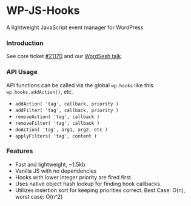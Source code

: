 # WP-JS-Hooks
A lightweight JavaScript event manager for WordPress

### Introduction
See core ticket [#21170](http://core.trac.wordpress.org/ticket/21170) and our [WordSesh talk](http://www.youtube.com/watch?v=oEF7EBjZ-kE).

### API Usage
API functions can be called via the global `wp.hooks` like this `wp.hooks.addAction()`, etc.

* `addAction( 'tag', callback, priority )`
* `addFilter( 'tag', callback, priority )`
* `removeAction( 'tag', callback )`
* `removeFilter( 'tag', callback )`
* `doAction( 'tag', arg1, arg2, etc )`
* `applyFilters( 'tag', content )`

### Features
* Fast and lightweight, ~1.5kb
* Vanilla JS with no dependencies
* Hooks with lower integer priority are fired first.
* Uses native object hash lookup for finding hook callbacks.
* Utilizes insertion sort for keeping priorities correct. Best Case: O(n), worst case: O(n^2)

